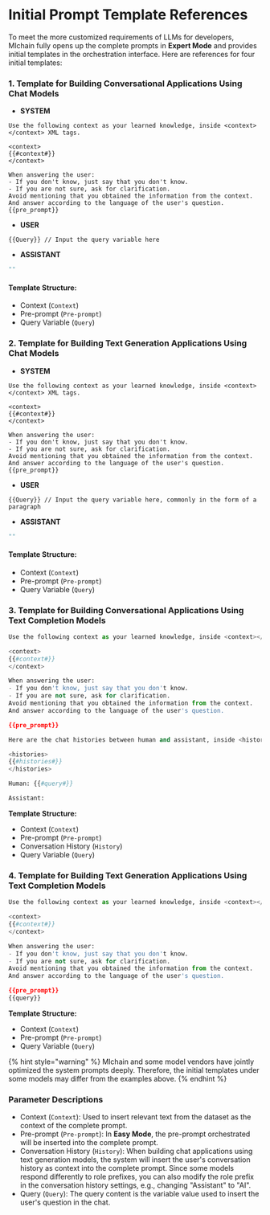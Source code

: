 # Initial Prompt Template References

To meet the more customized requirements of LLMs for developers, Mlchain fully opens up the complete prompts in **Expert Mode** and provides initial templates in the orchestration interface. Here are references for four initial templates:

### 1. Template for Building Conversational Applications Using Chat Models

* **SYSTEM**

```
Use the following context as your learned knowledge, inside <context></context> XML tags.

<context>
{{#context#}}
</context>

When answering the user:
- If you don't know, just say that you don't know.
- If you are not sure, ask for clarification.
Avoid mentioning that you obtained the information from the context.
And answer according to the language of the user's question.
{{pre_prompt}}
```

* **USER**

```
{{Query}} // Input the query variable here
```

* **ASSISTANT**

```Python
"" 
```

#### **Template Structure:**

* Context (`Context`)
* Pre-prompt (`Pre-prompt`)
* Query Variable (`Query`)

### 2. Template for Building Text Generation Applications Using Chat Models

* **SYSTEM**

```
Use the following context as your learned knowledge, inside <context></context> XML tags.

<context>
{{#context#}}
</context>

When answering the user:
- If you don't know, just say that you don't know.
- If you are not sure, ask for clarification.
Avoid mentioning that you obtained the information from the context.
And answer according to the language of the user's question.
{{pre_prompt}}
```

* **USER**

```
{{Query}} // Input the query variable here, commonly in the form of a paragraph
```

* **ASSISTANT**

```Python
"" 
```

#### **Template Structure:**

* Context (`Context`)
* Pre-prompt (`Pre-prompt`)
* Query Variable (`Query`)

### 3. Template for Building Conversational Applications Using Text Completion Models

```Python
Use the following context as your learned knowledge, inside <context></context> XML tags.

<context>
{{#context#}}
</context>

When answering the user:
- If you don't know, just say that you don't know.
- If you are not sure, ask for clarification.
Avoid mentioning that you obtained the information from the context.
And answer according to the language of the user's question.

{{pre_prompt}}

Here are the chat histories between human and assistant, inside <histories></histories> XML tags.

<histories>
{{#histories#}}
</histories>

Human: {{#query#}}

Assistant: 
```

**Template Structure:**

* Context (`Context`)
* Pre-prompt (`Pre-prompt`)
* Conversation History (`History`)
* Query Variable (`Query`)

### 4. Template for Building Text Generation Applications Using Text Completion Models

```Python
Use the following context as your learned knowledge, inside <context></context> XML tags.

<context>
{{#context#}}
</context>

When answering the user:
- If you don't know, just say that you don't know.
- If you are not sure, ask for clarification.
Avoid mentioning that you obtained the information from the context.
And answer according to the language of the user's question.

{{pre_prompt}}
{{query}}
```

**Template Structure:**

* Context (`Context`)
* Pre-prompt (`Pre-prompt`)
* Query Variable (`Query`)

{% hint style="warning" %}
Mlchain and some model vendors have jointly optimized the system prompts deeply. Therefore, the initial templates under some models may differ from the examples above.
{% endhint %}

### Parameter Descriptions

* Context (`Context`): Used to insert relevant text from the dataset as the context of the complete prompt.
* Pre-prompt (`Pre-prompt`): In **Easy Mode**, the pre-prompt orchestrated will be inserted into the complete prompt.
* Conversation History (`History`): When building chat applications using text generation models, the system will insert the user's conversation history as context into the complete prompt. Since some models respond differently to role prefixes, you can also modify the role prefix in the conversation history settings, e.g., changing "Assistant" to "AI".
* Query (`Query`): The query content is the variable value used to insert the user's question in the chat.